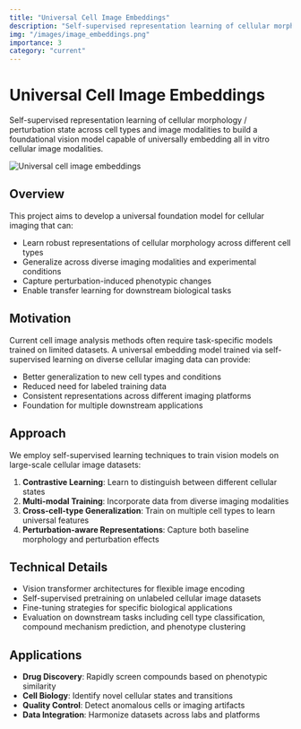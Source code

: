 ```yaml
---
title: "Universal Cell Image Embeddings"
description: "Self-supervised representation learning of cellular morphology across cell types and image modalities"
img: "/images/image_embeddings.png"
importance: 3
category: "current"
---
```


# Universal Cell Image Embeddings

Self-supervised representation learning of cellular morphology / perturbation state across cell types and image modalities to build a foundational vision model capable of universally embedding all in vitro cellular image modalities.

![Universal cell image embeddings](/images/image_embeddings.png)

## Overview

This project aims to develop a universal foundation model for cellular imaging that can:

- Learn robust representations of cellular morphology across different cell types
- Generalize across diverse imaging modalities and experimental conditions
- Capture perturbation-induced phenotypic changes
- Enable transfer learning for downstream biological tasks

## Motivation

Current cell image analysis methods often require task-specific models trained on limited datasets. A universal embedding model trained via self-supervised learning on diverse cellular imaging data can provide:

- Better generalization to new cell types and conditions
- Reduced need for labeled training data
- Consistent representations across different imaging platforms
- Foundation for multiple downstream applications

## Approach

We employ self-supervised learning techniques to train vision models on large-scale cellular image datasets:

1. **Contrastive Learning**: Learn to distinguish between different cellular states
2. **Multi-modal Training**: Incorporate data from diverse imaging modalities
3. **Cross-cell-type Generalization**: Train on multiple cell types to learn universal features
4. **Perturbation-aware Representations**: Capture both baseline morphology and perturbation effects

## Technical Details

- Vision transformer architectures for flexible image encoding
- Self-supervised pretraining on unlabeled cellular image datasets
- Fine-tuning strategies for specific biological applications
- Evaluation on downstream tasks including cell type classification, compound mechanism prediction, and phenotype clustering

## Applications

- **Drug Discovery**: Rapidly screen compounds based on phenotypic similarity
- **Cell Biology**: Identify novel cellular states and transitions
- **Quality Control**: Detect anomalous cells or imaging artifacts
- **Data Integration**: Harmonize datasets across labs and platforms